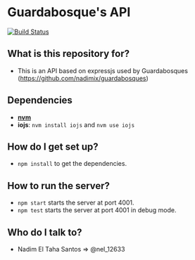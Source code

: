 # Guardabosque's API
[![Build Status](https://travis-ci.org/nadimix/guardabosques-api.svg?branch=master)](https://travis-ci.org/nadimix/guardabosques-api)

## What is this repository for? ##
* This is an API based on expressjs used by Guardabosques (https://github.com/nadimix/guardabosques)

## Dependencies ##
* [**nvm**](https://github.com/creationix/nvm)
* **iojs**: `nvm install iojs` and `nvm use iojs`

## How do I get set up? ##
* `npm install` to get the dependencies.

## How to run the server? ##
* `npm start` starts the server at port 4001.
* `npm test` starts the server at port 4001 in debug mode.

## Who do I talk to? ##
* Nadim El Taha Santos => @nel_12633
